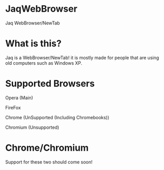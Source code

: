 # JaqWebBrowser
Jaq WebBrowser/NewTab

# What is this?
Jaq is a WebBrowser/NewTab! it is mostly made for people that are using old computers such as Windows XP.

# Supported Browsers
Opera (Main)

FireFox

Chrome (UnSupported (Including Chromebooks))

Chromium (Unsupported)

# Chrome/Chromium
Support for these two should come soon!
